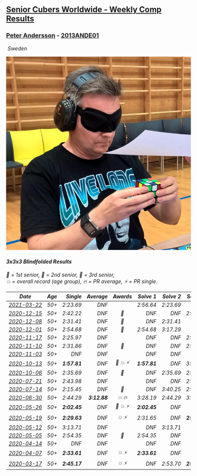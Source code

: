 <style>table {white-space: nowrap;}</style>
<link rel="stylesheet" type="text/css" href="/scw-comp/css/flags.css" />

## [Senior Cubers Worldwide - Weekly Comp Results](/scw-comp/results/)
### [Peter Andersson](README.md) - [2013ANDE01](https://www.worldcubeassociation.org/persons/2013ANDE01?event=333bf)

<i class="flag flag-SE" />&nbsp;Sweden

![Peter Andersson](1485629308.png)

#### 3x3x3 Blindfolded Results

<span style="white-space: nowrap;">🥇 = 1st senior</span>, <span style="white-space: nowrap;">🥈 = 2nd senior</span>, <span style="white-space: nowrap;">🥉 = 3rd senior</span>, <span style="white-space: nowrap;">💥 = overall record (age group)</span>, <span style="white-space: nowrap;">🔥 = PR average</span>, <span style="white-space: nowrap;">⚡ = PR single</span>.

| Date | Age | Single | Average | Awards | Solve 1 | Solve 2 | Solve 3 | Video |
| :--: | :--: | --: | --: | :--: | --: | --: | --: | :-- |
| [2021-03-22](../../results/2021-03-22/333bf.md) | 50+ | 2:23.69 | DNF |  | 2:56.64 | 2:23.69 | DNF | [Desktop](https://www.facebook.com/events/351132469547749/permalink/351452462849083) / [Mobile](https://m.facebook.com/events/351132469547749?view=permalink&id=351452462849083) |
| [2020-12-15](../../results/2020-12-15/333bf.md) | 50+ | 2:42.22 | DNF | 🥉 | DNF | DNF | 2:42.22 | [Desktop](https://www.facebook.com/events/732335260998911/permalink/735808980651539) / [Mobile](https://m.facebook.com/events/732335260998911?view=permalink&id=735808980651539) |
| [2020-12-08](../../results/2020-12-08/333bf.md) | 50+ | 2:31.41 | DNF | 🥈 | DNF | 2:31.41 | DNF | [Desktop](https://www.facebook.com/events/672444916797296/permalink/672999773408477) / [Mobile](https://m.facebook.com/events/672444916797296?view=permalink&id=672999773408477) |
| [2020-12-01](../../results/2020-12-01/333bf.md) | 50+ | 2:54.68 | DNF | 🥈 | 2:54.68 | 3:17.29 | DNF | [Desktop](https://www.facebook.com/events/200499568213598/permalink/201197981477090) / [Mobile](https://m.facebook.com/events/200499568213598?view=permalink&id=201197981477090) |
| [2020-11-17](../../results/2020-11-17/333bf.md) | 50+ | 2:25.97 | DNF |  | DNF | DNF | 2:25.97 | [Desktop](https://www.facebook.com/events/475710776737006/permalink/477153619926055) / [Mobile](https://m.facebook.com/events/475710776737006?view=permalink&id=477153619926055) |
| [2020-11-10](../../results/2020-11-10/333bf.md) | 50+ | 2:31.86 | DNF | 🥉 | DNF | DNF | 2:31.86 | [Desktop](https://www.facebook.com/events/971009923382676/permalink/971738499976485) / [Mobile](https://m.facebook.com/events/971009923382676?view=permalink&id=971738499976485) |
| [2020-11-03](../../results/2020-11-03/333bf.md) | 50+ | DNF | DNF |  | DNF | DNF | DNF | [Desktop](https://www.facebook.com/events/2761297674142255/permalink/2762780757327280) / [Mobile](https://m.facebook.com/events/2761297674142255?view=permalink&id=2762780757327280) |
| [2020-10-13](../../results/2020-10-13/333bf.md) | 50+ | **1:57.81** | DNF | 🥉 💥 ⚡ | **1:57.81** | DNF | 3:15.97 | [Desktop](https://www.facebook.com/events/773544990104744/permalink/775660216559888) / [Mobile](https://m.facebook.com/events/773544990104744?view=permalink&id=775660216559888) |
| [2020-10-06](../../results/2020-10-06/333bf.md) | 50+ | 2:35.69 | DNF | 🥇 | DNF | 2:35.69 | 2:43.31 | [Desktop](https://www.facebook.com/events/1046370112467687/permalink/1048355432269155) / [Mobile](https://m.facebook.com/events/1046370112467687?view=permalink&id=1048355432269155) |
| [2020-07-21](../../results/2020-07-21/333bf.md) | 50+ | 2:43.98 | DNF |  | DNF | DNF | 2:43.98 | [Desktop](https://www.facebook.com/events/2616944261905493/permalink/2621913938075192) / [Mobile](https://m.facebook.com/events/2616944261905493?view=permalink&id=2621913938075192) |
| [2020-07-14](../../results/2020-07-14/333bf.md) | 50+ | 2:15.45 | DNF | 🥈 | DNF | 3:40.25 | 2:15.45 | [Desktop](https://www.facebook.com/events/2796452740585923/permalink/2797842793780251) / [Mobile](https://m.facebook.com/events/2796452740585923?view=permalink&id=2797842793780251) |
| [2020-06-30](../../results/2020-06-30/333bf.md) | 50+ | 2:44.29 | **3:12.88** | 💥 🔥 | 3:28.19 | 2:44.29 | 3:26.17 | [Desktop](https://www.facebook.com/events/348465022802357/permalink/349204916061701) / [Mobile](https://m.facebook.com/events/348465022802357?view=permalink&id=349204916061701) |
| [2020-05-26](../../results/2020-05-26/333bf.md) | 50+ | **2:02.45** | DNF | 🥈 💥 ⚡ | **2:02.45** | DNF | DNF | [Desktop](https://www.facebook.com/events/1531820936993798/permalink/1533584773484081) / [Mobile](https://m.facebook.com/events/1531820936993798?view=permalink&id=1533584773484081) |
| [2020-05-19](../../results/2020-05-19/333bf.md) | 50+ | **2:29.63** | DNF | 💥 ⚡ | 2:31.65 | DNF | **2:29.63** | [Desktop](https://www.facebook.com/events/2608037409484307/permalink/2612070462414335) / [Mobile](https://m.facebook.com/events/2608037409484307?view=permalink&id=2612070462414335) |
| [2020-05-12](../../results/2020-05-12/333bf.md) | 50+ | 3:13.71 | DNF |  | DNF | 3:13.71 | DNF | [Desktop](https://www.facebook.com/events/367340484222677/permalink/370714047218654) / [Mobile](https://m.facebook.com/events/367340484222677?view=permalink&id=370714047218654) |
| [2020-05-05](../../results/2020-05-05/333bf.md) | 50+ | 2:54.35 | DNF | 🥉 | 2:54.35 | DNF | DNF | [Desktop](https://www.facebook.com/events/2624652641189887/permalink/2628335504154934) / [Mobile](https://m.facebook.com/events/2624652641189887?view=permalink&id=2628335504154934) |
| [2020-04-14](../../results/2020-04-14/333bf.md) | 50+ | DNF | DNF |  | DNF | DNF | DNF | |
| [2020-04-07](../../results/2020-04-07/333bf.md) | 50+ | **2:33.61** | DNF | 💥 ⚡ | **2:33.61** | DNF | DNF | [Desktop](https://www.facebook.com/events/258196271885699/permalink/258475051857821) / [Mobile](https://m.facebook.com/events/258196271885699?view=permalink&id=258475051857821) |
| [2020-03-17](../../results/2020-03-17/333bf.md) | 50+ | **2:45.17** | DNF | 💥 ⚡ | DNF | 2:53.70 | **2:45.17** | [Desktop](https://www.facebook.com/events/616010612582835/permalink/617557405761489) / [Mobile](https://m.facebook.com/events/616010612582835?view=permalink&id=617557405761489) |


<!-- Global site tag (gtag.js) - Google Analytics -->
<script async src="https://www.googletagmanager.com/gtag/js?id=UA-86348435-3"></script>
<script>window.dataLayer = window.dataLayer || []; function gtag() {dataLayer.push(arguments);} gtag('js', new Date()); gtag('config', 'UA-86348435-3');</script>
